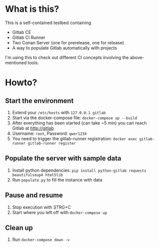 # What is this?
This is a self-contained testbed containing
* Gitlab CE
* Gitlab CI Runner
* Two Conan Server (one for prerelease, one for release)
* A way to populate Gitlab automatically with projects

I'm using this to check out different CI concepts involving the above-mentioned tools.

# Howto?
## Start the environment
1. Extend your `/etc/hosts` with `127.0.0.1 gitlab`
1. Start via the docker-compose file: `docker-compose up --build`
1. After everything has been started (can take ~5 min) you can reach Gitlab at [http://gitlab](http://gitlab)
1. Username: `root`, Password: `qwer1234`
1. You need to trigger the gitlab-runner registration: `docker exec gitlab-runner gitlab-runner register`

## Populate the server with sample data
1. Install python dependencies: `pip install python-gitlab requests beautifulsoup4 html5lib`
1. Run `populate.py` to fill the instance with data

## Pause and resume
1. Stop execution with STRG+C
1. Start where you left off with `docker-compose up`

## Clean up
1. Run `docker-compose down -v`

